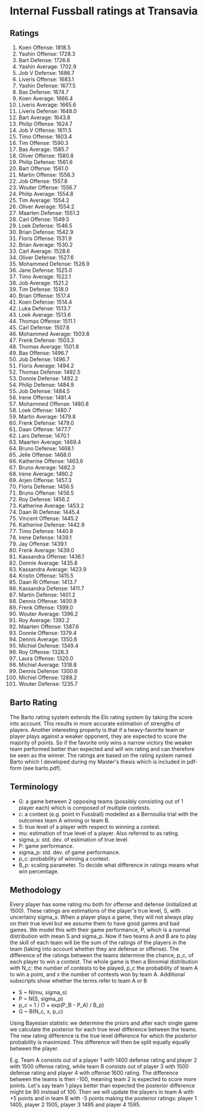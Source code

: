 # Internal Fussball ratings at Transavia
## Ratings
1. Koen Offense: 1818.5 
2. Yashin Offense: 1728.3 
3. Bart Defense: 1726.6 
4. Yashin Average: 1702.9 
5. Job V Defense: 1686.7 
6. Liveris Offense: 1683.1 
7. Yashin Defense: 1677.5 
8. Bas Defense: 1674.7 
9. Koen Average: 1666.4 
10. Liveris Average: 1665.6 
11. Liveris Defense: 1648.0 
12. Bart Average: 1643.8 
13. Philip Offense: 1624.7 
14. Job V Offense: 1611.5 
15. Timo Offense: 1603.4 
16. Tim Offense: 1590.3 
17. Bas Average: 1585.7 
18. Oliver Offense: 1580.8 
19. Philip  Defense: 1561.6 
20. Bart Offense: 1561.0 
21. Martin Offense: 1558.3 
22. Job Offense: 1557.8 
23. Wouter Offense: 1556.7 
24. Philip Average: 1554.8 
25. Tim Average: 1554.2 
26. Oliver Average: 1554.2 
27. Maarten Defense: 1551.3 
28. Carl Offense: 1549.5 
29. Loek Defense: 1546.5 
30. Brian Defense: 1542.9 
31. Floris Offense: 1531.9 
32. Brian Average: 1530.2 
33. Carl Average: 1528.6 
34. Oliver Defense: 1527.6 
35. Mohammed Defense: 1526.9 
36. Jane Defense: 1525.0 
37. Timo Average: 1522.1 
38. Job Average: 1521.2 
39. Tim Defense: 1518.0 
40. Brian Offense: 1517.4 
41. Koen Defense: 1514.4 
42. Luka Defense: 1513.7 
43. Loek Average: 1513.6 
44. Thomas Offense: 1511.1 
45. Carl Defense: 1507.8 
46. Mohammed Average: 1503.8 
47. Frenk  Defense: 1503.3 
48. Thomas Average: 1501.8 
49. Bas Offense: 1496.7 
50. Job  Defense: 1496.7 
51. Floris Average: 1494.2 
52. Thomas Defense: 1492.5 
53. Donnie Defense: 1492.2 
54. Philip Defense: 1484.9 
55. Job Defense: 1484.5 
56. Irene Offense: 1481.4 
57. Mohammed Offense: 1480.8 
58. Loek Offense: 1480.7 
59. Martin Average: 1479.8 
60. Frenk Defense: 1479.0 
61. Daan Offense: 1477.7 
62. Lars Defense: 1470.1 
63. Maarten Average: 1469.4 
64. Bruno Defense: 1468.1 
65. Jelle Offense: 1468.0 
66. Katherine Offense: 1463.6 
67. Bruno Average: 1462.3 
68. Irene Average: 1460.2 
69. Arjen Offense: 1457.3 
70. Floris Defense: 1456.5 
71. Bruno Offense: 1456.5 
72. Roy Defense: 1456.2 
73. Katherine Average: 1453.2 
74. Daan Ri Defense: 1445.4 
75. Vincent Offense: 1445.2 
76. Katherine Defense: 1442.9 
77. Timo Defense: 1440.8 
78. Irene Defense: 1439.1 
79. Jay Offense: 1439.1 
80. Frenk Average: 1439.0 
81. Kassandra Offense: 1436.1 
82. Donnie Average: 1435.8 
83. Kassandra Average: 1423.9 
84. Kristin Offense: 1415.5 
85. Daan Ri Offense: 1413.7 
86. Kassandra Defense: 1411.7 
87. Martin Defense: 1401.2 
88. Dennis Offense: 1400.9 
89. Frenk Offense: 1399.0 
90. Wouter Average: 1396.2 
91. Roy Average: 1392.2 
92. Maarten Offense: 1387.6 
93. Donnie Offense: 1379.4 
94. Dennis Average: 1350.8 
95. Michiel Defense: 1349.4 
96. Roy Offense: 1328.3 
97. Laura Offense: 1320.0 
98. Michiel Average: 1318.8 
99. Dennis Defense: 1300.6 
100. Michiel Offense: 1288.2 
101. Wouter Defense: 1235.7 

## Barto Rating
The Barto rating system extends the Elo rating system by taking the score into account. This results in more accurate estimation of strengths of players. Another interesting property is that if a heavy-favorite team or player plays against a weaker opponent, they are expected to score the majority of points. So if the favorite only wins a narrow victory the weaker team performed better than expected and will win rating and can therefore be seen as the winner. The ratings are based on the rating system named Barto which I developed during my Master's thesis which is included in pdf-form (see barto.pdf).
## Terminology
- G: a game between 2 opposing teams (possibly consisting out of 1 player each) which is composed of multiple contests.
- c: a contest (e.g. point in Fussball) modelled as a Bernoullia trial with the outcomes team A winning or team B.
- S: true level of a player with respect to winning a contest.
- mu: estimation of true level of a player. Also referred to as rating.
- sigma_s: std. dev. of estimation of true level.
- P: game performance.
- sigma_p: std. dev. of game performance.
- p_c: probability of winning a contest.
- B_p: scaling parameter. To decide what difference in ratings means what win percentage.
## Methodology
Every player has some rating mu both for offense and defense (initialized at 1500). These ratings are estimations of the player's true level, S, with uncertainy sigma_s. When a player plays a game, they will not always play on their true level but we assume them to have good games and bad games. We model this with their game performance, P, which is a normal distribution with mean S and sigma_p. Now if two teams A and B are to play the skill of each team will be the sum of the ratings of the players in the team (taking into account whether they are defense or offense). The difference of the ratings between the teams determine the chance, p_c, of each player to win a contest. The whole game is then a Binomial distribution with N_c: the number of contests to be played, p_c the probability of team A to win a point, and x the number of contests won by team A. Additional subscripts show whether the terms refer to team A or B
- S ~ N(mu, sigma_s)
- P ~ N(S, sigma_p)
- p_c = 1 / (1 + exp(P_B - P_A) / B_p)
- G ~ B(N_c, x, p_c)

Using Bayesian statistic we determine the priors and after each single game we calculate the posterior for each true level difference between the teams. The new rating difference is the true level difference for which the posterior probability is maximized. This difference will then be split equally equally between the player. 

E.g. Team A consists out of a player 1 with 1400 defense rating and player 2 with 1500 offense rating, while team B consists out of player 3 with 1500 defense rating and player 4 with offense 1600 rating. The difference between the teams is then -100, meaning team 2 is expected to score more points. Let's say team 1 plays better than expected the posterior difference might be 80 instead of 100. Then we will update the players in team A with +5 points and in team B with -5 points making the posterior ratings: player 1 1405, player 2 1505, player 3 1495 and player 4 1595.